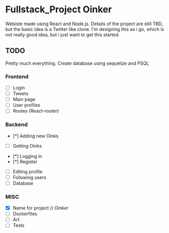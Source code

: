 # Fullstack_Project Oinker
Webiste made using React and Node.js.
Details of the project are still TBD, but the basic idea is a Twitter like clone.
I'm designing this as i go, which is not really good idea, but i just want to get this started.

## TODO
Pretty much everything.
Create database using sequelize and PSQL

### Frontend
- [ ] Login
- [ ] Tweets
- [ ] Main page
- [ ] User profiles
- [ ] Routes (React-router)

### Backend
- [*] Adding new Oinks
- [ ] Getting Oinks
- [*] Logging in
- [*] Register
- [ ] Editing profile
- [ ] Following users
- [ ] Database

### MISC 
- [x] Name for project // *Oinker*
- [ ] Dockerfiles
- [ ] Art
- [ ] Tests